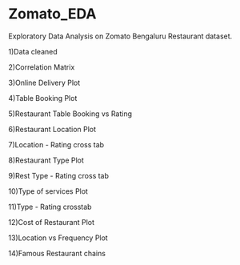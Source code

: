 # Zomato_EDA
Exploratory Data Analysis on Zomato Bengaluru Restaurant dataset.

1)Data cleaned

2)Correlation Matrix

3)Online Delivery Plot

4)Table Booking Plot

5)Restaurant Table Booking vs Rating

6)Restaurant Location Plot

7)Location - Rating cross tab

8)Restaurant Type Plot

9)Rest Type - Rating cross tab

10)Type of services Plot

11)Type - Rating crosstab

12)Cost of Restaurant Plot

13)Location vs Frequency Plot

14)Famous Restaurant chains
